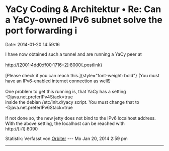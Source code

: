 YaCy Coding & Architektur • Re: Can a YaCy-owned IPv6 subnet solve the port forwarding i
========================================================================================

Date: 2014-01-20 14:59:16

I have now obtained such a tunnel and are running a YaCy peer at\
\
[http://\[2001:4dd0:ff00:1716::2\]:8000](http://%5B2001:4dd0:ff00:1716::2%5D:8000){.postlink}\
\
[Please check if you can reach this.]{style="font-weight: bold"} (You
must have an IPv6-enabled internet connection as well!)\
\
One problem to get this running is, that YaCy has a setting\
-Djava.net.preferIPv4Stack=true\
inside the debian /etc/init.d/yacy script. You must change that to\
-Djava.net.preferIPv6Stack=true\
\
If not done so, the new jetty does not bind to the IPv6 localhost
address. With the above setting, the localhost can be reached with\
http://\[::1\]:8090

Statistik: Verfasst von
[Orbiter](http://forum.yacy-websuche.de/memberlist.php?mode=viewprofile&u=2)
--- Mo Jan 20, 2014 2:59 pm

------------------------------------------------------------------------
